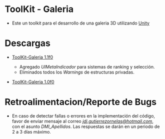 ﻿# ToolKit - Galeria

- Este un toolkit para el desarrollo de una galeria 3D utilizando [Unity](https://unity.com/es)

# Descargas
- [ToolKit-Galeria 1.1f0](https://raw.githubusercontent.com/TheReaperScythe/Kit_Galeria/master/Versiones/ToolKit_Galeria_1_1f0.unitypackage)

    - Agregado *UIMetaIndicador* para sistemas de ranking y selección.
    - Eliminados todos los *Warnings* de estructuras privadas.
    
- [ToolKit-Galeria 1.0f0](https://raw.githubusercontent.com/TheReaperScythe/Kit_Galeria/master/Versiones/ToolKit_Galeria_1_0f0.unitypackage)

# Retroalimentacion/Reporte de Bugs

- En caso de detectar fallas o errores en la implementación del código, favor de enviar mensaje al correo *jdj.gutierrezornelas@hotmail.com*, con el asunto *DMI_Apellidos*. Las respuestas se darán en un periodo de 2 a 3 días máximo.
